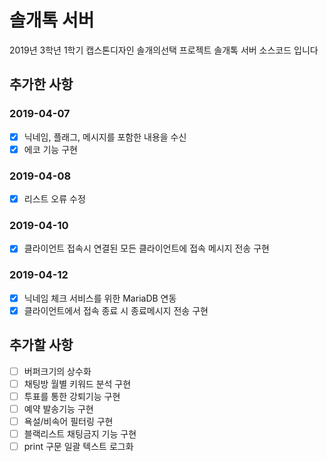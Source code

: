# 솔개톡 서버
2019년 3학년 1학기 캡스톤디자인 솔개의선택
프로젝트 솔개톡 서버 소스코드 입니다

## 추가한 사항
### 2019-04-07
- [x] 닉네임, 플래그, 메시지를 포함한 내용을 수신
- [x] 에코 기능 구현

### 2019-04-08
- [x] 리스트 오류 수정

### 2019-04-10
- [x] 클라이언트 접속시 연결된 모든 클라이언트에 접속 메시지 전송 구현

### 2019-04-12
- [x] 닉네임 체크 서비스를 위한 MariaDB 연동
- [x] 클라이언트에서 접속 종료 시 종료메시지 전송 구현

## 추가할 사항
- [ ] 버퍼크기의 상수화
- [ ] 채팅방 월별 키워드 분석 구현
- [ ] 투표를 통한 강퇴기능 구현
- [ ] 예약 발송기능 구현
- [ ] 욕설/비속어 필터링 구현
- [ ] 블랙리스트 채팅금지 기능 구현
- [ ] print 구문 일괄 텍스트 로그화
